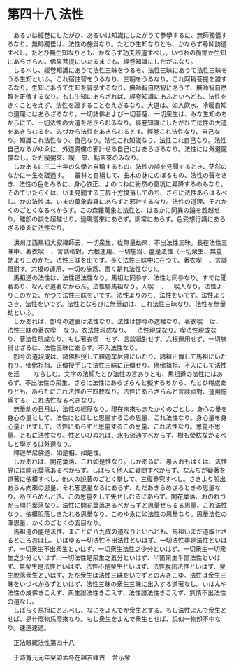 # 第四十八 法性
　あるいは經卷にしたがひ、あるいは知識にしたがうて參學するに、無師獨悟するなり。無師獨悟は、法性の施爲なり。たとひ生知なりとも、かならず尋師訪道すべし。たとひ無生知なりとも、かならず功夫辨道すべし。いづれの箇箇か生知にあらざらん。佛果菩提にいたるまでも、經卷知識にしたがふなり。  
　しるべし、經卷知識にあうて法性三昧をうるを、法性三昧にあうて法性三昧をうる生知といふ。これ宿住智をうるなり、三明をうるなり。これ阿耨菩提を證するなり。生知にあうて生知を習󠄁學するなり。無師智自然智にあうて、無師智自然智を正傳するなり。もし生知にあらざれば、經卷知識にあふといへども、法性をきくことをえず、法性を證することをえざるなり。大道は、如人飮水、冷暖自知の道理にはあらざるなり。一切諸佛および一切菩薩、一切衆生は、みな生知のちからにて、一切法性の大道をあきらむるなり。經卷知識にしたがひて法性の大道をあきらむるを、みづから法性をあきらむるとす。經卷これ法性なり、自己なり。知識これ法性なり、自己なり。法性これ知識なり、法性これ自己なり。法性自己なるがゆゑに、外道魔儻の邪計せる自己にはあらざるなり。法性には外道魔儻なし。ただ喫粥來、喫<img width="16" height="16" src="_c9M0Abs.png" border="0">來、點茶來のみなり。  
　しかあるに三二十年の久學と自稱するもの、法性の談を見聞するとき、茫然のなかに一生を蹉過す。<img width="16" height="16" src="_crSkdR7.png" border="0">叢林と自稱して、曲木の牀にのぼるもの、法性の聲をきき、法性の色をみるに、身心依正、よのつねに紛然の窟坑に昇降するのみなり。そのていたらくは、いま見聞する三界十方撲落してのち、さらに法性あらはるべし。かの法性は、いまの萬象森羅にあらずと邪計するなり。法性の道理、それかくのごとくなるべからず。この森羅萬象と法性と、はるかに同異の論を超越せり。離卽の談を超越せり。過現當來にあらず。斷常にあらず。色受想行識にあらざるゆゑに法性なり。  
  
　洪州江西馬祖大寂禪師云、一切衆生、從無量劫來、不出法性三昧。長在法性三昧中、著衣喫<img width="16" height="16" src="_c9M0Abs.png" border="0">、言談祗對。六根運用、一切施爲、盡是法性（一切衆生、無量劫よりこのかた、法性三昧を出でず。長く法性三昧中に在つて、著衣喫<img width="16" height="16" src="_c9M0Abs.png" border="0">、言談祗對す。六根の運用、一切の施爲、盡く是れ法性なり）。  
　馬祖道の法性は、法性道法性なり。馬祖と同參す、法性と同參なり。すでに聞著あり、なんぞ道著なからん。法性騎馬祖なり。人喫<img width="16" height="16" src="_c9M0Abs.png" border="0">、<img width="16" height="16" src="_c9M0Abs.png" border="0">喫人なり。法性よりこのかた、かつて法性三昧をいでず。法性よりのち、法性をいでず。法性よりさき、法性をいでず。法性とならびに無量劫は、これ法性三昧なり。法性を無量劫といふ。  
　しかあれば、卽今の遮裏は法性なり。法性は卽今の遮裡なり。著衣喫<img width="16" height="16" src="_c9M0Abs.png" border="0">は、法性三昧の著衣喫<img width="16" height="16" src="_c9M0Abs.png" border="0">なり。衣法性現成なり、<img width="16" height="16" src="_c9M0Abs.png" border="0">法性現成なり。喫法性現成なり、著法性現成なり。もし著衣喫<img width="16" height="16" src="_c9M0Abs.png" border="0">せず、言談祗對せず、六根運用せず、一切施爲せざるは、法性三昧にあらず。不入法性なり。  
　卽今の道現成は、諸佛相授して釋迦牟尼佛にいたり、諸祖正傳して馬祖にいたれり。佛佛祖祖、正傳授手して法性三昧に正傳せり。佛佛祖祖、不入にして法性を活<img width="16" height="16" src="_crA37Y5.png" border="0"><img width="16" height="16" src="_crA37Y5.png" border="0">ならしむ。文字の法師たとひ法性の言ありとも、馬祖道の法性にはあらず。不出法性の衆生、さらに法性にあらざらんと擬するちから、たとひ得處ありとも、あらたにこれ法性の三四枚なり。法性にあらざらんと言談祗對、運用施爲する、これ法性なるべきなり。  
　無量劫の日月は、法性の經歴なり。現在未來もまたかくのごとし。身心の量を身心の量として、法性にとほしと思量するこの思量、これ法性なり。身心量を身心量とせずして、法性にあらずと思量するこの思量、これ法性なり。思量不思量、ともに法性なり。性といひぬれば、水も流通すべからず、樹も榮枯なかるべしと學するは外道なり。  
　釋迦牟尼佛道、如是相、如是性。  
　しかあれば、開花葉落、これ如是性なり。しかあるに、愚人おもはくは、法性界には開花葉落あるべからず。しばらく他人に疑問すべからず、なんぢが疑著を道著に依模すべし。他人の說著のごとく擧して、三復參究すべし。さきより脫出あらん向來の思量、それ邪思量なるにあらず、ただあきらめざるときの思量なり。あきらめんとき、この思量をして失せしむるにあらず。開花葉落、おのれづから開花葉落なり。法性に開花葉落あるべからずと思量せらるる思量、これ法性なり。依模脫落しきたれる思量なり。このゆゑに如法性の思量なり。思量法性の渾思量、かくのごとくの面目なり。  
　馬祖道の盡是法性、まことに八九成の道なりといへども、馬祖いまだ道取せざるところおほし。いはゆる一切法性不出法性といはず、一切法性盡是法性といはず、一切衆生不出衆生といはず、一切衆生法性之少分といはず、一切衆生一切衆生之少分といはず、一切法性是衆生之五分といはず、半箇衆生半箇法性といはず、無衆生是法性といはず、法性不是衆生といはず、法性脫出法性といはず、衆生脫落衆生といはず、ただ衆生は法性三昧をいでずとのみきこゆ。法性は衆生三昧をいづべからずといはず、法性三昧の衆生三昧に出入する道著なし。いはんや法性の成佛きこえず、衆生證法性きこえず、法性證法性きこえず、無情󠄁不出法性の道なし。  
　しばらく馬祖にとふべし、なにをよんでか衆生とする。もし法性よんで衆生とせば、是什麼物恁麼來なり。もし衆生をよんで衆生とせば、說似一物卽不中なり。速道速道。  
  
　正法眼藏法性第四十八  
  
　于時寬元元年癸卯孟冬在越吉峰古<img width="16" height="16" src="_cSQgioD.png" border="0">舍示衆